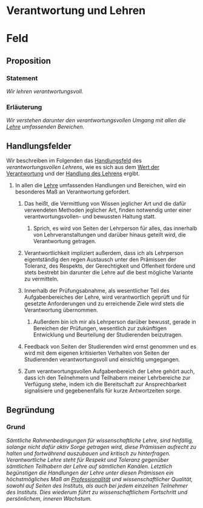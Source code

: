 ﻿<!---
   NAME - The NAME of this project is:
ethos

  FILE - The FILENAME of the current file is:
/v6a2.md

  CREATION - This project was CREATED on:
2017-01-28-16:15:00 UTC

  MODIFICATION - This project was last MODIFIED on:
2017-01-28-16:15:00 UTC

  VERSION - The current VERSION of this project is:
<git-commit-hash>-2017-01-28-16:15:00 UTC

  CREATOR(S) - This project was CREATED by:
Michael Czechowski, Martin Maga

  CONTACT - You can CONTACT the creator(s) or developer(s) of this project at:
E-Mail: mail@martinmaga.de

  COPYRIGHT - The COPYRIGHT holder of this project is:
COPYRIGHT (c) 2016 Martin Maga

  LICENSE - This project is LICENSED under the following license:
Martin Maga 2016 CC BY-SA 4.0 https://creativecommons.org

  SUBFILE – This is a SUBFILE! For more INFORMATION on this project go to:
/README.md
--->

# Verantwortung und Lehren

# Feld
## Proposition
### Statement
*Wir lehren verantwortungsvoll.*

### Erläuterung
*Wir verstehen darunter den verantwortungsvollen Umgang mit allen die [Lehre](../contents/actions/a2_teach.md) umfassenden Bereichen.*

## Handlungsfelder
Wir beschreiben im Folgenden das [Handlungsfeld](../synopsis/overview.md) des *verantwortungsvollen Lehrens*, wie es sich aus dem [Wert der Verantwortung](../values/v6_responsibility.md) und der [Handlung des Lehrens](../actions/a2_teach.md) ergibt.

1. In allen die [Lehre](../contents/actions/a2_teach.md) umfassenden Handlungen und Bereichen, wird ein besonderes Maß an Verantwortung gefordert.

    1. Das heißt, die Vermittlung von Wissen jeglicher Art und die dafür verwendeten Methoden jeglicher Art, finden notwendig unter einer verantwortungsvollen- und bewussten Haltung statt.

        1. Sprich, es wird von Seiten der Lehrperson für alles, das innerhalb von Lehrveranstaltungen und darüber hinaus geteilt wird, die Verantwortung getragen.

    2.  Verantwortlichkeit impliziert außerdem, dass ich als Lehrperson eigentständig den regen Austausch unter den Prämissen der Toleranz, des Respekts, der Gerechtigkeit und Offenheit fördere und stets bestrebt bin darunter die Lehre auf die best mögliche Variante zu vermitteln.

    3. Innerhalb der Prüfungsabnahme, als wesentlicher Teil des Aufgabenbereiches der Lehre, wird verantwortlich geprüft und für gesetzte Anforderungen und zu erreichende Ziele wird stets die Verantwortung übernommen.

        1. Außerdem bin ich mir als Lehrperson darüber bewusst, gerade in Bereichen der Prüfungen, wesentlich zur zukünftigen Entwicklung und Beurteilung der Studierenden beizutragen.  

    4. Feedback von Seiten der Studierenden wird ernst genommen und es wird mit dem eigenen kritisierten Verhalten von Seiten der Studierenden verantwortungsvoll und einsichtig umgegangen.  

    5. Zum verantwortungsvollen Aufgabenbereich der Lehre gehört auch, dass ich den Teilnehmern und Teilhabern meiner Lehrbereiche zur Verfügung stehe, indem ich die Bereitschaft zur Ansprechbarkeit signalisiere und gegebenenfalls für kurze Antwortzeiten sorge.

## Begründung
### Grund
*Sämtliche Rahmenbedingungen für wissenschaftliche Lehre, sind hinfällig, solange nicht dafür aktiv Sorge getragen wird, diese Prämissen aufrecht zu halten und fortwährend auszubauen und kritisch zu hinterfragen. Verantwortliche Lehre steht für Respekt und Toleranz gegenüber sämtlichen Teilhabern der Lehre auf sämtlichen Kanälen. Letztlich begünstigen die Handlungen der Lehre unter diesen Prämissen ein höchstmögliches Maß an [Professionalität](../contents/fields/v5a2.md) und wissenschaftlicher Qualität, sowohl auf Seiten des Instituts, als auch bei jedem einzelnen Teilnehmer des Instituts. Dies wiederum führt zu wissenschaftlichem Fortschritt und persönlichem, inneren Wachstum.*
